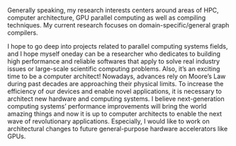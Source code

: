 Generally speaking, my research interests centers around areas of HPC, computer architecture, GPU parallel computing as well as compiling techniques. My current research focuses on domain-specific/general graph compilers.

I hope to go deep into projects related to parallel computing systems fields, and I hope myself oneday can be a researcher who dedicates to building high performance and reliable softwares that apply to solve real industry issues or large-scale scientific computing problems. Also, it’s an exciting time to be a computer architect! Nowadays, advances rely on Moore’s Law during past decades are approaching their physical limits. To increase the efficiency of our devices and enable novel applications, it is necessary to architect new hardware and computing systems. I believe next-generation computing systems’ performance improvements will bring the world amazing things and now it is up to computer architects to enable the next wave of revolutionary applications. Especially, I would like to work on architectural changes to future general-purpose hardware accelerators like GPUs.
